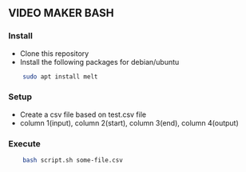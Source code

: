 ## VIDEO MAKER BASH

### Install

- Clone this repository
- Install the following packages for debian/ubuntu
```bash
    sudo apt install melt
```

### Setup

- Create a csv file based on test.csv file
- column 1(input), column 2(start), column 3(end), column 4(output)

### Execute
```bash
    bash script.sh some-file.csv
```
